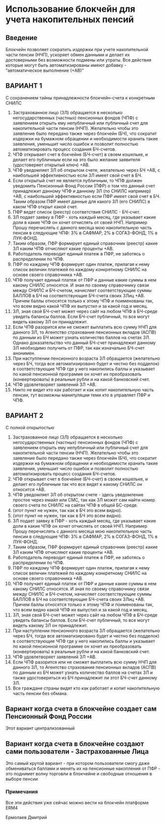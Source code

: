 
# Использование блокчейн для учета накопительных пенсий

## Введение

Блокчейн позволяет сократить издержки при учете накопительной части пенсии (НЧП), ускоряет обмен данными и делает их достоверными без возможности подмены или утраты.
Все действия которые могут быть автоматизированы имеют добавку - “автоматическое выполнение (+АВ)”

## ВАРИАНТ 1
С сохранением тайны принадлежности блокчейн-счета к конкретным СНИЛС
1. Застрахованное лицо (ЗЛ) обращается в несколько негосударственных (частных) пенсионных фондов (ЧПФ) с заявлением открыть ему непубличный или публичный счет для накопительной части пенсии (НЧП). Желательно чтобы это заявление было передано также через блокчейн (БЧ), что сократит издержки на бумажном обращении и необходимости хранить такие заявления, уменьшит число ошибок и позволит полностью автоматизировать процесс создания БЧ-счетов.
2. ЧПФ открывает счет в бокчейне (БЧ-счет) в своем кошельке, и делает его публичным если на это было желание заявителя (удостоверяет открытый ключ) +АВ.
3.  ЧПФ уведомляет ЗЛ об открытом счете, желательно через БЧ +АВ, с наибольшей эффективностью если ЗЛ имеет свой счет в БЧ.
4. Если открытый счет не является публичным, то ЧПФ должен уведомить Пенсионный Фонд России (ПФР) о том что данный счет принадлежит данному ЧПФ и данному ЗЛ (по СНИЛС например) +АВ, с наибольшей эффективностью если ПФР имеет свой счет в БЧ. Таким образом ПФР имеет данные для какого ЗЛ (его СНИЛС) в каком ЧПФ открыт какой счет.
5. ПФР ведет список (реестр) соответствия СНИЛС - БЧ-счет.
4. ЗЛ подает заявку в ПФР - хоть каждый месяц, где указывает какие доли в какие ЧПФ он хочет отчислять от своей НЧП. Например Прошу перечислять с данного месяца мою накопительную часть пенсии в следующие ЧПФ: 3% в САФМАР, 2% в СОГАЗ-ФОНД, 1% в ЛУК-ФОНД.
5. Таким образом, ПФР формирует единый справочник (реестр) какие ЗЛ каким ЧПФ отчисляют какие проценты +АВ.
6. Работодатель переводит единый платеж в ПФР, не заботясь о распределении по ЧПФ.
7. ПФР по каждому ЧПФ формирует один платеж, прилагая к нему список величин платежей по каждому конкретному СНИЛС на основе своего справочника +АВ.
8. ЧПФ получает единый платеж от ПФР и данные какие суммы в нем какому СНИЛС относятся. И зная по своему справочнику связи между СНИЛС и БЧ-счетом, начисляет соответствующие суммы БАЛЛОВ в БЧ на соответствующие БЧ-счета своих ЗЛиц +АВ. Причем баллы относятся только к этому ЧПФ и поименованы так, что всем видно какой ЧПФ их выпустил и за какой год и месяц.
9. ЗЛ, зная свой БЧ-счет может через сайт на любом ЧПФ в БЧ-среде увидеть балансы баллов. Если БЧ-счет публичный, то все могут видеть какому ЗЛ он принадлежит.
10. Если ЧПФ разорится или не сможет выплатить всю сумму НЧП для данного ЗЛ, то Агентство страхования пенсионных вкладов (АСПВ) по данным из БЧ может узнать количество баллов на счетах ЗЛ. Однако доказательство что данный БЧ-счет принадлежит данному ЗЛ необходимо получить от ПФР, так как изначально БЧ-счет анонимен.
12. При наступлении пенсионного возраста ЗЛ обращается (желательно через БЧ, тогда все автоматизировано будет и честно без подделок) в соответствующие ЧПФ где у него накопились баллы и указывает по какой пенсионной программе он хочет их преобразовать (конвертировать) в реальные рубли и на какой банковский счет.
12. ЧПФ удовлетворяет заявлений ЗЛ +АВ.
12. Никто не видит кто как работает и как копит накопительную часть пенсии, тут возможны манипуляции теми кто в управляет ПФР и ЧПФ.

## ВАРИАНТ 2
С полной открытостью
1. Застрахованное лицо (ЗЛ) обращается в несколько негосударственных (частных) пенсионных фондов (ЧПФ) с заявлением открыть ему непубличный или публичный счет для накопительной части пенсии (НЧП). Желательно чтобы это заявление было передано также через блокчейн (БЧ), что сократит издержки на бумажном обращении и необходимости хранить такие заявления, уменьшит число ошибок и позволит полностью автоматизировать процесс создания БЧ-счетов.
2. ЧПФ открывает счет в бокчейне (БЧ-счет) в своем кошельке, и делает его публичным так что все видят к какому СНИЛС он относится +АВ.
3. ЧПФ уведомляет ЗЛ об открытом счете  - здесь уведомление простое через емайл или СМС, так как ЗЛ может сам найти номер своего счета по СНИЛС на сайтах ЧПФ в общей БС-среде.
4. (этот пункт не нужен, так как в БЧ это всем видно).
4. (этот пункт не нужен, так как в БЧ это всем видно).
5. ЗЛ подает заявку в ПФР - хоть каждый месяц, где указывает какие доли в какие ЧПФ он хочет отчислять от своей НЧП. Например Прошу перечислять с данного месяца мою накопительную часть пенсии в следующие ЧПФ: 3% в САФМАР, 2% в СОГАЗ-ФОНД, 1% в ЛУК-ФОНД.
6. Таким образом, ПФР формирует единый справочник (реестр) какие ЗЛ каким ЧПФ отчисляют какие проценты +АВ.
7. Работодатель переводит единый платеж в ПФР, не заботясь о распределении по ЧПФ.
8. ПФР по каждому ЧПФ формирует один платеж, прилагая к нему список величин платежей по каждому конкретному СНИЛС на основе своего справочника +АВ.
9. ЧПФ получает единый платеж от ПФР и данные какие суммы в нем какому СНИЛС относятся. И зная по своему справочнику связи между СНИЛС и БЧ-счетом, начисляет соответствующие суммы БАЛЛОВ в БЧ на соответствующие БЧ-счета своих ЗЛиц +АВ. Причем баллы относятся только к этому ЧПФ и поименованы так, что всем видно какой ЧПФ их выпустил и за какой год и месяц.
10. ЗЛ, зная свой БЧ-счет может через сайт на любом ЧПФ в БЧ-среде увидеть балансы баллов. Если БЧ-счет публичный, то все могут видеть какому ЗЛ он принадлежит.
11. При наступлении пенсионного возраста ЗЛ обращается (желательно через БЧ, тогда все автоматизировано будет и честно без подделок) в соответствующие ЧПФ где у него накопились баллы и указывает по какой пенсионной программе он хочет их преобразовать (конвертировать) в реальные рубли и на какой банковский счет.
11. ЧПФ удовлетворяет заявлений ЗЛ +АВ.
11. Если ЧПФ разорится или не сможет выплатить всю сумму НЧП для данного ЗЛ, то Агентство страхования пенсионных вкладов (АСПВ) по данным из БЧ может узнать количество баллов на счетах ЗЛ и также удостовериться из БЧ принадлежит ли этот БЧ-счет данному ЗЛ.
12. Все граждане страны видят кто как работает и копит накопительную часть пенсии без обмана.

## Вариант когда счета в блокчейне создает сам Пенсионный Фонд России
Этот вариант централизованный

## Вариант когда счета в блокчейне создают сами пользователи - Застрахованные Лица
Это самый крутой вариант - при котором пользователи смогу даже обмениваться баллами и менять их на пенсионные накопления от ПФР - это поднимет волну торговли в блокчейне и свободные отношения в выборе пенсии

### Примечания
Все эти действия уже сейчас можно вести на блокчейн платформе ERM4

Ермолаев Дмитрий
